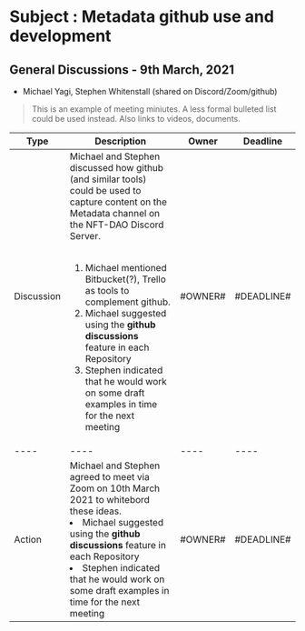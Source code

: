 # Subject : Metadata github use and development

## General Discussions - 9th March, 2021
* Michael Yagi, Stephen Whitenstall (shared on Discord/Zoom/github)
 
> This is an example of meeting miniutes. A less formal bulleted list could be used instead. Also links to videos, documents.

Type | Description | Owner | Deadline
---- | ---- | ---- | ----
Discussion | Michael and Stephen discussed how github (and similar tools) could be used to capture content on the Metadata channel on the NFT-DAO Discord Server.<br><br><ol><li>Michael mentioned Bitbucket(?), Trello as tools to complement github.</li><li>Michael suggested using the **github discussions** feature in each Repository</li><li>Stephen indicated that he would work on some draft examples in time for the next meeting</li></ol> | #OWNER# | #DEADLINE#
---- | ---- | ---- | ----
Action | Michael and Stephen agreed to meet via Zoom on 10th March 2021 to whitebord these ideas.</li><li>Michael suggested using the **github discussions** feature in each Repository</li><li>Stephen indicated that he would work on some draft examples in time for the next meeting</li></ol> | #OWNER# | #DEADLINE#
